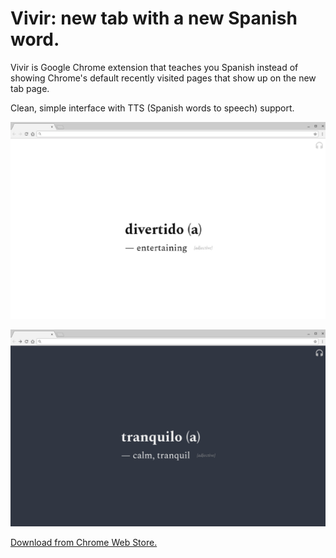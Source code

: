 # Vivir: new tab with a new Spanish word.

Vivir is Google Chrome extension that teaches you Spanish instead of showing Chrome's default recently visited pages that show up on the new tab page.

Clean, simple interface with TTS (Spanish words to speech) support.

![Vivir screenshot light](screenshots/screenshot-1-normal.png?raw=true)

![Vivir screensho dark](screenshots/screenshot-2-dark.png?raw=true)

[Download from Chrome Web Store.](https://chrome.google.com/webstore/detail/vivir/caeaebomibcajmmkgjchpjedelpkcogi)
